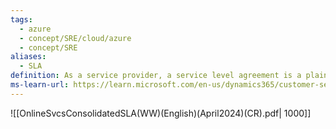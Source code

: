 ```yaml
---
tags:
  - azure
  - concept/SRE/cloud/azure
  - concept/SRE
aliases:
  - SLA
definition: As a service provider, a service level agreement is a plain-language agreement between you and your customer (whether internal or external) that defines the services you will deliver, the responsiveness that can be expected, and how you will measure performance.
ms-learn-url: https://learn.microsoft.com/en-us/dynamics365/customer-service/use/overview-service-level-agreements
---
```

![[OnlineSvcsConsolidatedSLA(WW)(English)(April2024)(CR).pdf| 1000]]
